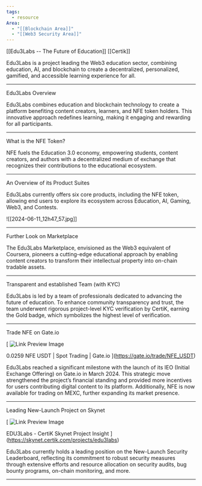```yaml
---
tags:
  - resource
Area:
  - "[[Blockchain Area]]"
  - "[[Web3 Security Area]]"
---
```

[[Edu3Labs -- The Future of Education]]
[[Certik]]

Edu3Labs is a project leading the Web3 education sector, combining education, AI, and blockchain to create a decentralized, personalized, gamified, and accessible learning experience for all.

---
Edu3Labs Overview

Edu3Labs combines education and blockchain technology to create a platform benefiting content creators, learners, and NFE token holders. This innovative approach redefines learning, making it engaging and rewarding for all participants.

---
What is the NFE Token?

NFE fuels the Education 3.0 economy, empowering students, content creators, and authors with a decentralized medium of exchange that recognizes their contributions to the educational ecosystem.

---
An Overview of its Product Suites

Edu3Labs currently offers six core products, including the NFE token, allowing end users to explore its ecosystem across Education, AI, Gaming, Web3, and Contests.

![[2024-06-11_12h47_57.jpg]]

---
Further Look on Marketplace

The Edu3Labs Marketplace, envisioned as the Web3 equivalent of Coursera, pioneers a cutting-edge educational approach by enabling content creators to transform their intellectual property into on-chain tradable assets.

---
Transparent and established Team (with KYC)

Edu3Labs is led by a team of professionals dedicated to advancing the future of education. To enhance community transparency and trust, the team underwent rigorous project-level KYC verification by CertiK, earning the Gold badge, which symbolizes the highest level of verification.

---
Trade NFE on Gate.io

[
![Link Preview Image](https://www.gate.io/images/gateio_share_bg.png)

0.0259 NFE USDT | Spot Trading | Gate.io
](https://gate.io/trade/NFE_USDT)

Edu3Labs reached a significant milestone with the launch of its IEO (Initial Exchange Offering) on Gate.io in March 2024. This strategic move strengthened the project’s financial standing and provided more incentives for users contributing digital content to its platform. Additionally, NFE is now available for trading on MEXC, further expanding its market presence.

---
  Leading New-Launch Project on Skynet

[
![Link Preview Image](https://skynet.certik.com/api/social-cards/project?id=edu3labs)

EDU3Labs - CertiK Skynet Project Insight
](https://skynet.certik.com/projects/edu3labs)

Edu3Labs currently holds a leading position on the New-Launch Security Leaderboard, reflecting its commitment to robust security measures through extensive efforts and resource allocation on security audits, bug bounty programs, on-chain monitoring, and more.

---
